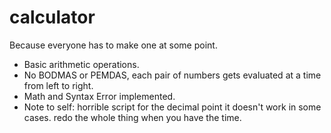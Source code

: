 # calculator

Because everyone has to make one at some point.

- Basic arithmetic operations.
- No BODMAS or PEMDAS, each pair of numbers gets evaluated at a time from left to right. 
- Math and Syntax Error implemented.
- Note to self: horrible script for the decimal point it doesn't work in some cases. redo the whole thing when you have the time.